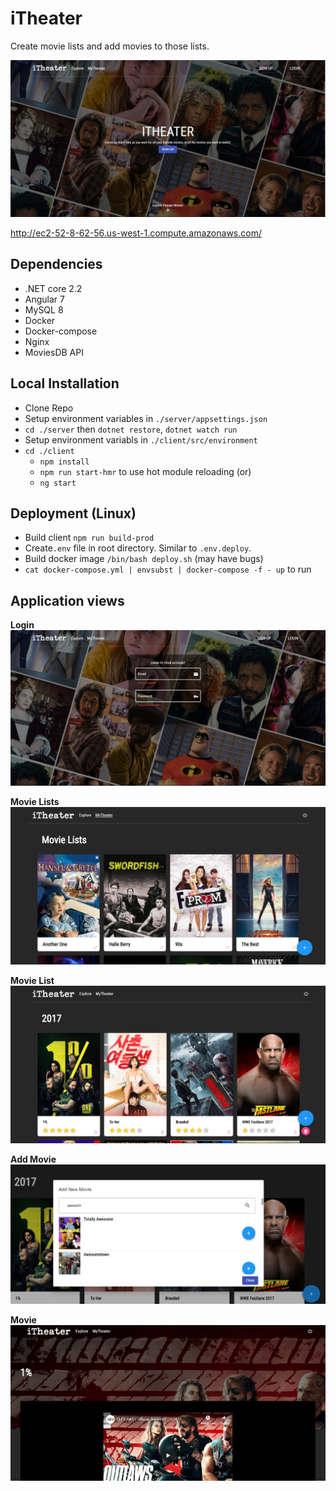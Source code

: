# iTheater

Create movie lists and add movies to those lists.

![alt text](https://raw.githubusercontent.com/duncan-G/iTheater/master/docs/images/landing.PNG)

http://ec2-52-8-62-56.us-west-1.compute.amazonaws.com/

## Dependencies
- .NET core 2.2
- Angular 7
- MySQL 8
- Docker
- Docker-compose
- Nginx
- MoviesDB API

##  Local Installation
- Clone Repo
- Setup environment variables in `./server/appsettings.json`
- `cd ./server` then `dotnet restore`, `dotnet watch run`
- Setup environment variabls in `./client/src/environment`
- `cd ./client`
  - `npm install`
  - `npm run start-hmr` to use hot module reloading (or)
  - `ng start` 
  
 ## Deployment (Linux)
 - Build client `npm run build-prod`
 - Create`.env` file in root directory. Similar to `.env.deploy`.
 - Build docker image `/bin/bash deploy.sh` (may have bugs)
 - `cat docker-compose.yml | envsubst | docker-compose -f - up` to run

## Application views
**Login**
![alt text](https://raw.githubusercontent.com/duncan-G/iTheater/master/docs/images/login.PNG)

**Movie Lists**
![alt text](https://raw.githubusercontent.com/duncan-G/iTheater/master/docs/images/movielists.PNG)

**Movie List**
![alt text](https://raw.githubusercontent.com/duncan-G/iTheater/master/docs/images/movies.PNG)

**Add Movie**
![alt text](https://raw.githubusercontent.com/duncan-G/iTheater/master/docs/images/add_movie.PNG)

**Movie**
![alt text](https://raw.githubusercontent.com/duncan-G/iTheater/master/docs/images/watch_trailer.PNG)
